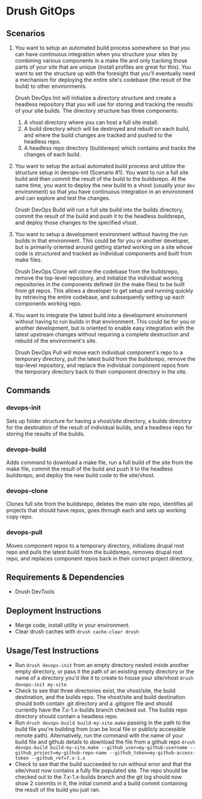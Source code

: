 # Drush GitOps

## Scenarios

1. You want to setup an automated build process somewhere so that you can have continuous integration when you structure your sites by combining various components in a make file and only tracking those parts of your site that are unique (install profiles are great for this). You want to set the structure up with the foresight that you'll eventually need a mechanism for deploying the entire site's codebase (the result of the build) to other environments.

    Drush DevOps Init will initialize a directory structure and create a headless repository that you will use for storing and tracking the results of your site builds. The directory structure has three components:

    1. A vhost directory where you can host a full site install.
    2. A build directory which will be destroyed and rebuilt on each build, and where the build changes are tracked and pushed to the headless repo.
    3. A headless repo directory (buildsrepo) which contains and tracks the changes of each build.

2. You want to setup the actual automated build process and utilize the structure setup in devops-init (Scenario #1). You want to run a full site build and then commit the result of the build to the buildsrepo. At the same time, you want to deploy the new build to a vhost (usually your `dev` environment) so that you have continuous integration in an environment and can explore and test the changes.

    Drush DevOps Build will run a full site build into the builds directory, commit the result of the build and push it to the headless buildsrepo, and deploy those changes to the specified vhost.

3. You want to setup a development environment without having the run builds in that environment. This could be for you or another developer, but is primarily oriented around getting started working on a site whose code is structured and tracked as individual components and built from make files.

    Drush DevOps Clone will clone the codebase from the buildsrepo, remove the top-level repository, and initialize the individual working repositories in the components defined (in the make files) to be built from git repos. This allows a developer to get setup and running quickly by retrieving the entire codebase, and subsequently setting up each components working repo.

4. You want to integrate the latest build into a development environment without having to run builds in that environment. This could be for you or another development, but is oriented to enable easy integration with the latest upstream changes without requiring a complete destruction and rebuild of the environment's site.

    Drush DevOps Pull will move each individual component's repo to a temporary directory, pull the latest build from the buildsrepo, remove the top-level repository, and replace the individual component repos from the temporary directory back to their component directory in the site.

## Commands

### devops-init

Sets up folder structure for having a vhost/site directory, a
builds directory for the destination of the result of individual
builds, and a headless repo for storing the results of the builds.

### devops-build

Adds command to download a make file, run a full build of the site
from the make file, commit the result of the build and push it to
the headless buildsrepo, and deploy the new build code to the
site/vhost.

### devops-clone

Clones full site from the buildsrepo, deletes the main site repo,
identifies all projects that should have repos, goes through each
and sets up working copy repo.

### devops-pull

Moves component repos to a temporary directory, initializes drupal
root repo and pulls the latest build from the buildsrepo, removes
drupal root repo, and replaces component repos back in their
correct project directory.

## Requirements & Dependencies

- Drush DevTools

## Deployment Instructions

- Merge code, install utility in your environment.
- Clear drush caches with `drush cache-clear drush`

## Usage/Test Instructions

- Run `drush devops-init` from an empty directory nested inside another empty directory, or pass it the path of an existing empty directory or the name of a directory you'd like it to create to house your site/vhost `drush devops-init my-site`.
- Check to see that three directories exist, the vhost/site, the build destination, and the builds repo. The vhost/site and build destination should both contain .git directory and a .gitigore file and should currently have the 7.x-1.x-builds branch checked out. The builds repo directory should contain a headless repo.
- Run `drush devops-build build-my-site.make` passing in the path to the build file you're building from (can be local file or publicly accessible remote path). Alternatively, run the command with the name of your build file and github details to download the file from a github repo `drush devops-build build-my-site.make --github_user=my-github-username --github_project=my-github-repo-name --github_token=my-github-access-token --github_ref=7.x-1.x`
- Check to see that the build succeeded to run without error and that the site/vhost now contains a fully file populated site. The repo should be checked out to the 7.x-1.x-builds branch and the git log should now show 2 commits in it, the initial commit and a build commit containing the result of the build you just ran.

